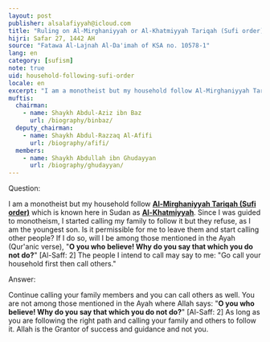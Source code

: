 ```yaml
---
layout: post
publisher: alsalafiyyah@icloud.com
title: "Ruling on Al-Mirghaniyyah or Al-Khatmiyyah Tariqah (Sufi order)"
hijri: Safar 27, 1442 AH
source: "Fatawa Al-Lajnah Al-Da'imah of KSA no. 10578-1"
lang: en
category: [sufism]
note: true
uid: household-following-sufi-order
locale: en
excerpt: "I am a monotheist but my household follow Al-Mirghaniyyah Tariqah (Sufi order) which is known here in Sudan as Al-Khatmiyyah. Since I was guided to monotheism, I started calling my family to follow it but they refuse, as I am the youngest son."
muftis:
  chairman: 
    - name: Shaykh Abdul-Aziz ibn Baz
      url: /biography/binbaz/
  deputy_chairman:
    - name: Shaykh Abdul-Razzaq Al-Afifi
      url: /biography/afifi/
  members: 
    - name: Shaykh Abdullah ibn Ghudayyan
      url: /biography/ghudayyan/
---
```


Question:

I am a monotheist but my household follow [**Al-Mirghaniyyah Tariqah (Sufi order)**](/sects/sufism/) which is known here in Sudan as [**Al-Khatmiyyah**](/sects/sufism/). Since I was guided to monotheism, I started calling my family to follow it but they refuse, as I am the youngest son. Is it permissible for me to leave them and start calling other people? If I do so, will I be among those mentioned in the Ayah (Qur'anic verse), "**O you who believe! Why do you say that which you do not do?**" [Al-Saff: 2] The people I intend to call may say to me: "Go call your household first then call others." 

Answer:

Continue calling your family members and you can call others as well. You are not among those mentioned in the Ayah where Allah says: "**O you who believe! Why do you say that which you do not do?**" [Al-Saff: 2] As long as you are following the right path and calling your family and others to follow it. Allah is the Grantor of success and guidance and not you.
